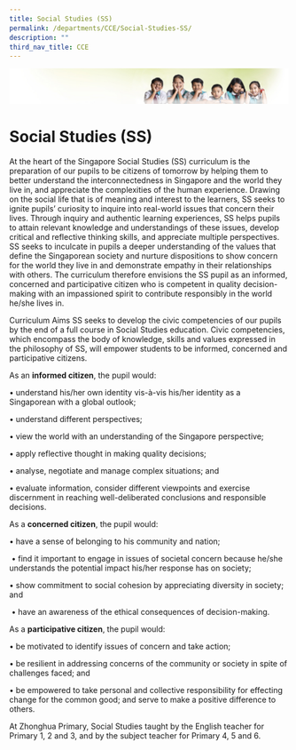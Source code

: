 ```yaml
---
title: Social Studies (SS)
permalink: /departments/CCE/Social-Studies-SS/
description: ""
third_nav_title: CCE
---
```

![](/images/Banner.jpg)

Social Studies (SS)
===================

At the heart of the Singapore Social Studies (SS) curriculum is the preparation of our pupils to be citizens of tomorrow by helping them to better understand the interconnectedness in Singapore and the world they live in, and appreciate the complexities of the human experience. Drawing on the social life that is of meaning and interest to the learners, SS seeks to ignite pupils’ curiosity to inquire into real-world issues that concern their lives. Through inquiry and authentic learning experiences, SS helps pupils to attain relevant knowledge and understandings of these issues, develop critical and reflective thinking skills, and appreciate multiple perspectives. SS seeks to inculcate in pupils a deeper understanding of the values that define the Singaporean society and nurture dispositions to show concern for the world they live in and demonstrate empathy in their relationships with others. The curriculum therefore envisions the SS pupil as an informed, concerned and participative citizen who is competent in quality decision-making with an impassioned spirit to contribute responsibly in the world he/she lives in.

Curriculum Aims SS seeks to develop the civic competencies of our pupils by the end of a full course in Social Studies education. Civic competencies, which encompass the body of knowledge, skills and values expressed in the philosophy of SS, will empower students to be informed, concerned and participative citizens.

As an **informed citizen**, the pupil would:

• understand his/her own identity vis-à-vis his/her identity as a Singaporean with a global outlook;

• understand different perspectives;

• view the world with an understanding of the Singapore perspective;

• apply reflective thought in making quality decisions;

• analyse, negotiate and manage complex situations; and

• evaluate information, consider different viewpoints and exercise discernment in reaching well-deliberated conclusions and responsible decisions.

As a **concerned citizen**, the pupil would:

• have a sense of belonging to his community and nation;

 • find it important to engage in issues of societal concern because he/she understands the potential impact his/her response has on society;

• show commitment to social cohesion by appreciating diversity in society; and

 • have an awareness of the ethical consequences of decision-making.

As a **participative citizen**, the pupil would:

• be motivated to identify issues of concern and take action;

• be resilient in addressing concerns of the community or society in spite of challenges faced; and

• be empowered to take personal and collective responsibility for effecting change for the common good; and serve to make a positive difference to others.

At Zhonghua Primary, Social Studies taught by the English teacher for Primary 1, 2 and 3, and by the subject teacher for Primary 4, 5 and 6.